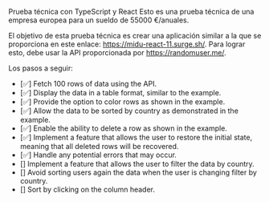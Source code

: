Prueba técnica con TypeScript y React
Esto es una prueba técnica de una empresa europea para un sueldo de 55000 €/anuales.

El objetivo de esta prueba técnica es crear una aplicación similar a la que se proporciona en este enlace: https://midu-react-11.surge.sh/. Para lograr esto, debe usar la API proporcionada por https://randomuser.me/.

Los pasos a seguir:

 - [✅] Fetch 100 rows of data using the API.
 - [✅] Display the data in a table format, similar to the example.
 - [✅] Provide the option to color rows as shown in the example. 
 - [✅] Allow the data to be sorted by country as demonstrated in the example.
 - [✅] Enable the ability to delete a row as shown in the example.
 - [✅] Implement a feature that allows the user to restore the initial state, meaning that all deleted rows will be recovered.
 - [✅] Handle any potential errors that may occur.
 - [] Implement a feature that allows the user to filter the data by country.
 - [] Avoid sorting users again the data when the user is changing filter by country.
 - [] Sort by clicking on the column header.